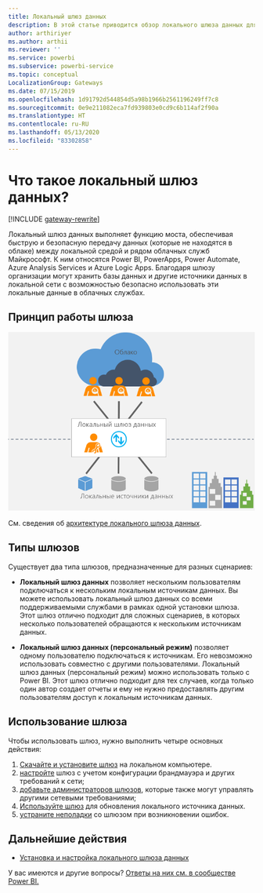 ```yaml
---
title: Локальный шлюз данных
description: В этой статье приводится обзор локального шлюза данных для Power BI. С его помощью можно работать с источниками данных DirectQuery. Кроме того, этот шлюз можно использовать для обновления облачных наборов данных с локальными данными.
author: arthiriyer
ms.author: arthii
ms.reviewer: ''
ms.service: powerbi
ms.subservice: powerbi-service
ms.topic: conceptual
LocalizationGroup: Gateways
ms.date: 07/15/2019
ms.openlocfilehash: 1d91792d544854d5a98b1966b2561196249ff7c8
ms.sourcegitcommit: 0e9e211082eca7fd939803e0cd9c6b114af2f90a
ms.translationtype: HT
ms.contentlocale: ru-RU
ms.lasthandoff: 05/13/2020
ms.locfileid: "83302858"
---
```

# <a name="what-is-an-on-premises-data-gateway"></a>Что такое локальный шлюз данных?

[!INCLUDE [gateway-rewrite](../includes/gateway-rewrite.md)]

Локальный шлюз данных выполняет функцию моста, обеспечивая быструю и безопасную передачу данных (которые не находятся в облаке) между локальной средой и рядом облачных служб Майкрософт. К ним относятся Power BI, PowerApps, Power Automate, Azure Analysis Services и Azure Logic Apps. Благодаря шлюзу организации могут хранить базы данных и другие источники данных в локальной сети с возможностью безопасно использовать эти локальные данные в облачных службах.

## <a name="how-the-gateway-works"></a>Принцип работы шлюза

![Общие сведения о шлюзе](media/service-gateway-onprem/on-premises-data-gateway.png)

См. сведения об [архитектуре локального шлюза данных](/data-integration/gateway/service-gateway-onprem-indepth).

## <a name="types-of-gateways"></a>Типы шлюзов

Существует два типа шлюзов, предназначенные для разных сценариев:

* **Локальный шлюз данных** позволяет нескольким пользователям подключаться к нескольким локальным источникам данных. Вы можете использовать локальный шлюз данных со всеми поддерживаемыми службами в рамках одной установки шлюза. Этот шлюз отлично подходит для сложных сценариев, в которых несколько пользователей обращаются к нескольким источникам данных.

* **Локальный шлюз данных (персональный режим)** позволяет одному пользователю подключаться к источникам. Его невозможно использовать совместно с другими пользователями. Локальный шлюз данных (персональный режим) можно использовать только с Power BI. Этот шлюз отлично подходит для тех случаев, когда только один автор создает отчеты и ему не нужно предоставлять другим пользователям доступ к локальным источникам данных.

## <a name="use-a-gateway"></a>Использование шлюза

Чтобы использовать шлюз, нужно выполнить четыре основных действия:

1. [Скачайте и установите шлюз](/data-integration/gateway/service-gateway-install) на локальном компьютере.
1. [настройте](/data-integration/gateway/service-gateway-app) шлюз с учетом конфигурации брандмауэра и других требований к сети;
1. [добавьте администраторов шлюзов](/data-integration/gateway/service-gateway-manage), которые также могут управлять другими сетевыми требованиями;
1. [Используйте шлюз](service-gateway-sql-tutorial.md) для обновления локального источника данных.
1. [устраните неполадки](service-gateway-onprem-tshoot.md) со шлюзом при возникновении ошибок.

## <a name="next-steps"></a>Дальнейшие действия

* [Установка и настройка локального шлюза данных](/data-integration/gateway/service-gateway-install)

У вас имеются и другие вопросы? [Ответы на них см. в сообществе Power BI.](https://community.powerbi.com/)

